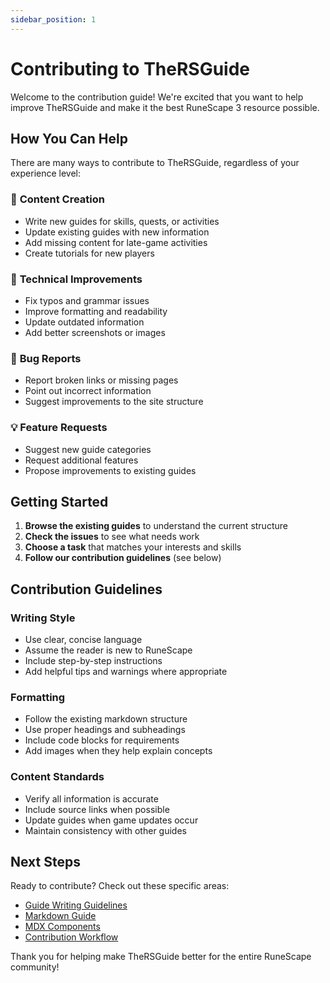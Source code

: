 ```yaml
---
sidebar_position: 1
---
```


# Contributing to TheRSGuide

Welcome to the contribution guide! We're excited that you want to help improve TheRSGuide and make it the best RuneScape 3 resource possible.

## How You Can Help

There are many ways to contribute to TheRSGuide, regardless of your experience level:

### 📝 **Content Creation**
- Write new guides for skills, quests, or activities
- Update existing guides with new information
- Add missing content for late-game activities
- Create tutorials for new players

### 🔧 **Technical Improvements**
- Fix typos and grammar issues
- Improve formatting and readability
- Update outdated information
- Add better screenshots or images

### 🐛 **Bug Reports**
- Report broken links or missing pages
- Point out incorrect information
- Suggest improvements to the site structure

### 💡 **Feature Requests**
- Suggest new guide categories
- Request additional features
- Propose improvements to existing guides

## Getting Started

1. **Browse the existing guides** to understand the current structure
2. **Check the issues** to see what needs work
3. **Choose a task** that matches your interests and skills
4. **Follow our contribution guidelines** (see below)

## Contribution Guidelines

### Writing Style
- Use clear, concise language
- Assume the reader is new to RuneScape
- Include step-by-step instructions
- Add helpful tips and warnings where appropriate

### Formatting
- Follow the existing markdown structure
- Use proper headings and subheadings
- Include code blocks for requirements
- Add images when they help explain concepts

### Content Standards
- Verify all information is accurate
- Include source links when possible
- Update guides when game updates occur
- Maintain consistency with other guides

## Next Steps

Ready to contribute? Check out these specific areas:

- [Guide Writing Guidelines](./guide-writing)
- [Markdown Guide](./markdown-guide)
- [MDX Components](./mdx-components)
- [Contribution Workflow](./contribution-workflow)

Thank you for helping make TheRSGuide better for the entire RuneScape community!
